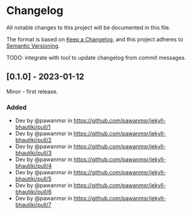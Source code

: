 # Changelog

All notable changes to this project will be documented in this file.

The format is based on [Keep a Changelog](https://keepachangelog.com/en/1.1.0/),
and this project adheres to [Semantic Versioning](https://semver.org/spec/v2.0.0.html).

TODO: integrate with tool to update changelog from commit messages.

## [0.1.0] - 2023-01-12

Minor - first release.

### Added

* Dev by @pawanmsr in https://github.com/pawanmsr/jekyll-bhautiki/pull/1
* Dev by @pawanmsr in https://github.com/pawanmsr/jekyll-bhautiki/pull/2
* Dev by @pawanmsr in https://github.com/pawanmsr/jekyll-bhautiki/pull/3
* Dev by @pawanmsr in https://github.com/pawanmsr/jekyll-bhautiki/pull/4
* Dev by @pawanmsr in https://github.com/pawanmsr/jekyll-bhautiki/pull/5
* Dev by @pawanmsr in https://github.com/pawanmsr/jekyll-bhautiki/pull/6
* Dev by @pawanmsr in https://github.com/pawanmsr/jekyll-bhautiki/pull/7
